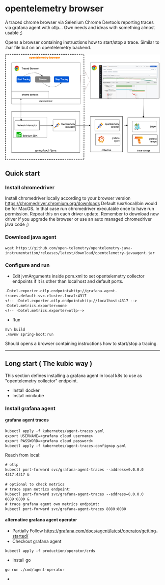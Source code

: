 # opentelemetry browser

A traced chrome browser via Selenium Chrome Devtools reporting traces via grafana agent with otlp...  Own needs and ideas with something almost usable ;)

Opens a browser containing instructions how to start/stop a trace. Similar to .har file but on an opentelemetry backend.

![](opentelemetry-browser-architecture.drawio.png)

## Quick start 

### Install chromedriver
Install chromedriver locally according to your browser version https://chromedriver.chromium.org/downloads
Default /usr/local/bin would be for MacOS. In that case run chromedriver executable once to have run permission. 
Repeat this on each driver update. Remember to download new driver if you upgrade the browser or use an auto managed chromedriver java code ;)

### Download java agent
```shell
wget https://github.com/open-telemetry/opentelemetry-java-instrumentation/releases/latest/download/opentelemetry-javaagent.jar
```

### Configure and run
- Edit jvmArguments inside pom.xml to set opentelemetry collector endpoints if it is other than localhost and default ports. 
```
-Dotel.exporter.otlp.endpoint=http://grafana-agent-traces.default.svc.cluster.local:4317
<!-- -Dotel.exporter.otlp.endpoint=http://localhost:4317 -->
-Dotel.metrics.exporter=none
<!-- -Dotel.metrics.exporter=otlp-->
```
- Run
```shell
mvn build
./mvnw spring-boot:run
```
Should opens a browser containing instructions how to start/stop a tracing.

---
## Long start ( The kubic way )

This section defines installing a grafana agent in local k8s to use as "opentelemetry collector" endpoint. 

- Install docker
- Install minikube

### Install grafana agent 
#### grafana agent traces
```shell
kubectl apply -f kubernetes/agent-traces.yaml
export USERNAME=<grafana cloud username>
export PASSWORD=<grafana cloud password>
kubectl apply -f kubernetes/agent-traces-configmap.yaml
```
Reach from local:
```shell
# otlp
kubectl port-forward svc/grafana-agent-traces --address=0.0.0.0 4317:4317 &

# optional to check metrics
# trace span metrics endpoint:
kubectl port-forward svc/grafana-agent-traces --address=0.0.0.0 8889:8889 &
# trace grafana agent own metrics endpoint:
kubectl port-forward svc/grafana-agent-traces 8080:8080

```






#### alternative grafana agent operator
  - Partially Follow https://grafana.com/docs/agent/latest/operator/getting-started/ 
  - Checkout grafana agent
  ```shell
  kubectl apply -f production/operator/crds
  ```
  - Install go
  ```shell
  go run ./cmd/agent-operator
  ```
  - 

